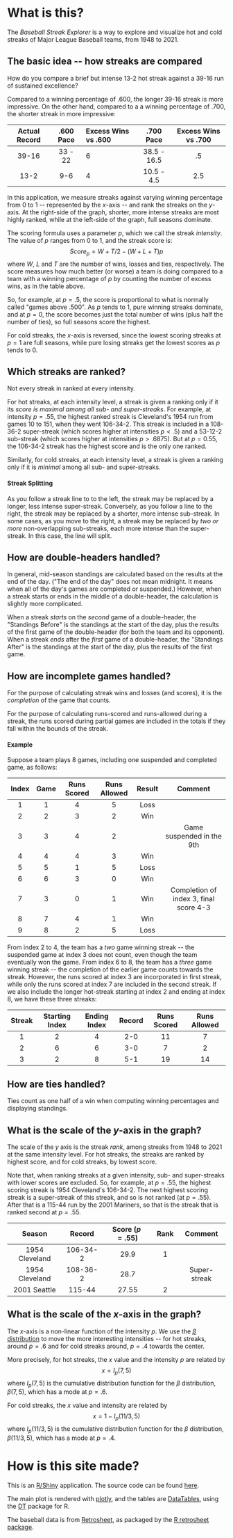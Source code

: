 # What is this?
The *Baseball Streak Explorer* is a way to explore and visualize hot and cold streaks of Major League Baseball teams, from 1948 to 2021.

## The basic idea -- how streaks are compared
How do you compare a brief but intense 13-2 hot streak against a 39-16 run of sustained excellence?

Compared to a winning percentage of $.600$, the longer 39-16 streak is more impressive. On the other hand, compared to a a winning percentage of $.700$, the shorter streak in more impressive:


| Actual Record | $.600$ Pace |Excess Wins vs $.600$|$.700$ Pace|Excess Wins vs $.700$|
|:-----------:|:-----------:|:----------|:-----------:|:---------:|
|39-16        |33 - 22      |6          |38.5 - 16.5  |.5         |
|13-2         |9-6          |4          |10.5 - 4.5   |2.5        |


In this application, we measure streaks against varying winning percentage from $0$ to $1$ -- represented by the $x$-axis -- and rank the streaks on the $y$-axis. At the right-side of the graph, shorter, more intense streaks are most highly ranked, while at the left-side of the graph, full seasons dominate.

The scoring formula uses a parameter $p$, which we call the streak *intensity*. The value of $p$ ranges from $0$ to $1$, and the streak score is:
$$ Score_p = W + T/2 - (W+L+T)p $$
where $W$, $L$ and $T$ are the number of wins, losses and ties, respectively.  The score measures how much better (or worse) a team is doing compared to a team with a winning percentage of $p$ by counting the number of excess wins, as in the table above. 

So, for example, at $p = .5$, the score is proportional to what is normally called "games above $.500$". As $p$ tends to $1$, pure winning streaks dominate, and at $p = 0$, the score becomes just the total number of wins (plus half the number of ties), so full seasons score the highest.

For cold streaks, the $x$-axis is reversed, since the lowest scoring streaks at $p=1$ are full seasons, while pure losing streaks get the lowest scores as $p$ tends to $0$.

## Which streaks are ranked?
Not every streak in ranked at every intensity. 

For hot streaks, at each intensity level, a streak is given a ranking only if it its *score is maximal among all sub- and super-streaks*.  For example, at intensity  $p=.55$, the highest ranked streak is Cleveland's 1954 run from games 10 to 151, when they went 106-34-2.  This streak is included in a 108-36-2 super-streak (which scores higher at intensities $p < .5$) and a 53-12-2 sub-streak (which scores higher at intensities $p > .6875$). But at $p=0.55$, the 106-34-2 streak has the highest score and is the only one ranked.  

Similarly, for cold streaks, at each intensity level, a streak is given a ranking only if it is *minimal* among all sub- and super-streaks.

#### Streak Splitting
As you follow a streak line to to the left, the streak may be replaced by a longer, less intense super-streak. Conversely, as you follow a line to the right, the streak may be replaced by a shorter, more intense sub-streak.  In some cases, as you move to the right, a streak may be replaced by *two or more* non-overlapping sub-streaks, each more intense than the super-streak. In this case, the line will split.

## How are double-headers handled?
In general, mid-season standings are calculated based on the results at the end of the day. ("The end of the day" does not mean midnight. It means when all of the day's games are completed or suspended.) However, when a streak starts or ends in the middle of a double-header, the calculation is slightly more complicated.

When a streak *starts* on the *second* game of a double-header, the "Standings Before" is the standings at the start of the day, plus the results of the first game of the double-header (for both the team and its opponent). When a streak *ends* after the *first* game of a double-header, the "Standings After" is the standings at the start of the day, plus the results of the first game.

## How are incomplete games handled?
For the purpose of calculating streak wins and losses (and scores), it is the *completion* of the game that counts.  

For the purpose of calculating runs-scored and runs-allowed during a streak, the  runs scored during partial games are included in the totals if they fall within the bounds of the streak.

#### Example
Suppose a team plays 8 games, including one suspended and completed game, as follows:

|Index|Game|Runs Scored|Runs Allowed|Result|Comment
|:---:|:--:|:---------:|:----------:|:----:|:-----:|
|1    |1   |4          |5           |Loss  |       |          
|2    |2   |3          |2           |Win   |       |          
|3    |3   |4          |2           |      |Game suspended in the 9th |
|4    |4   |4          |3           |Win   |       |          
|5    |5   |1          |5           |Loss  |       |          
|6    |6   |3          |0           |Win   |       |          
|7    |3   |0          |1           |Win   |Completion of index 3, final score 4-3 |
|8    |7   |4          |1           |Win   |       |          
|9    |8   |2          |5           |Loss  |       |          

From index 2 to 4, the team has a *two* game winning streak -- the suspended game at index 3 does not count, even though the 
team eventually won the game.  From index  6 to 8, the team has a *three* game winning streak -- the completion of the earlier game counts towards the streak. However, the runs scored at index 3 are incorporated in first streak, while only the runs scored at index 7 are included in the second streak.  If we also include the longer hot-streak starting at index 2 and ending at index 8, we have these three streaks:

|Streak|Starting Index|Ending Index|Record|Runs Scored|Runs Allowed|
|:----:|:------------:|:----------:|:----:|:---------:|:----------:|
|1     |2             |4           |2-0   |11         |7           |
|2     |6             |6           |3-0   |7          |2           |
|3     |2             |8           |5-1   |19         |14          |


## How are ties handled?
Ties count as one half of a win when computing winning percentages and displaying standings. 

## What is the scale of the $y$-axis in the graph?
The scale of the $y$ axis is the streak *rank*, among streaks from 1948 to 2021 at the same intensity level.  For hot streaks, the streaks are ranked by highest score, and for cold streaks, by lowest score.

Note that, when ranking streaks at a given intensity, sub- and super-streaks with lower scores are excluded. So, for example, at $p=.55$, the highest scoring streak is 1954 Cleveland's 106-34-2. The next highest scoring streak is a super-streak of this streak, and so is not ranked (at $p=.55$). After that is a 115-44 run by the 2001 Mariners, so that is the streak that is ranked second at $p=.55$.

|Season        |Record  |Score ($p=.55$)|Rank|Comment|
|:------------:|:------:|:---------:|:--:|:-----:|
|1954 Cleveland|106-34-2|$29.9$     |1   ||
|1954 Cleveland|108-36-2|$28.7$     |    |Super-streak|
|2001 Seattle  |115-44  |$27.55$    |2   ||

## What is the scale of the $x$-axis in the graph?
The $x$-axis is a non-linear function of the intensity $p$. We use the [$\beta$ distribution](https://en.wikipedia.org/wiki/Beta_distribution) to move the more interesting intensities -- for hot streaks, around $p=.6$ and for cold streaks around, $p=.4$ towards the center.

More precisely, for hot streaks, the $x$ value and the intensity $p$ are related by$$x=I_p(7,5)$$ where $I_p(7,5)$ is the cumulative distribution function for the $\beta$ distribution, $\beta(7,5)$, which has a mode at $p=.6$. 

For cold streaks, the $x$ value and intensity are related by $$x=1-I_p(11/3,5)$$ where $I_p(11/3, 5)$ is the cumulative distribution function for the $\beta$ distribution, $\beta(11/3,5)$, which has a mode at $p=.4$. 


# How is this site made?
This is an [R/Shiny](https://shiny.rstudio.com/) application. The source code can be found [here](https://github.com/tor-gu/streakexplorer).

The main plot is rendered with [plotly](https://plotly.com/r/), and the tables are [DataTables](https://datatables.net/), using the [DT](https://rstudio.github.io/DT/) package for R.

The baseball data is from [Retrosheet](https://www.retrosheet.org/), as packaged by the [R retrosheet package](https://cran.r-project.org/package=retrosheet).


